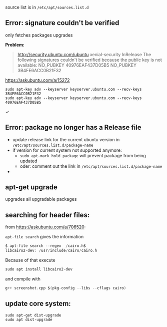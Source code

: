 source list is in `/etc/apt/sources.list.d`
## Error: signature couldn't be verified

only fetches packages upgrades

**Problem:**
> http://security.ubuntu.com/ubuntu xenial-security InRelease
>  The following signatures couldn't be verified because the public key is not available: NO_PUBKEY 40976EAF437D05B5 NO_PUBKEY 3B4FE6ACC0B21F32

https://askubuntu.com/a/15272

```
sudo apt-key adv --keyserver keyserver.ubuntu.com --recv-keys 3B4FE6ACC0B21F32
sudo apt-key adv --keyserver keyserver.ubuntu.com --recv-keys 40976EAF437D05B5
```
✓

## Error: package no longer has a Release file

- update release link for the current ubuntu version in `/etc/apt/sources.list.d/package-name`
- if version for current system not supported anymore:
	- `sudo apt-mark hold package` will prevent package from being updated
	- oder: comment out the link in `/etc/apt/sources.list.d/package-name`
- 
## apt-get upgrade

upgrades all upgradable packages

## searching for header files:
from https://askubuntu.com/a/706520:

`apt-file search` gives the information

```c
$ apt-file search --regex  /cairo.h$
libcairo2-dev: /usr/include/cairo/cairo.h
```

Because of that execute

```c
sudo apt install libcairo2-dev
```

and compile with

```c
g++ screenshot.cpp $(pkg-config --libs --cflags cairo)
```


## update core system:

```
sudo apt-get dist-upgrade
sudo apt dist-upgrade
```


